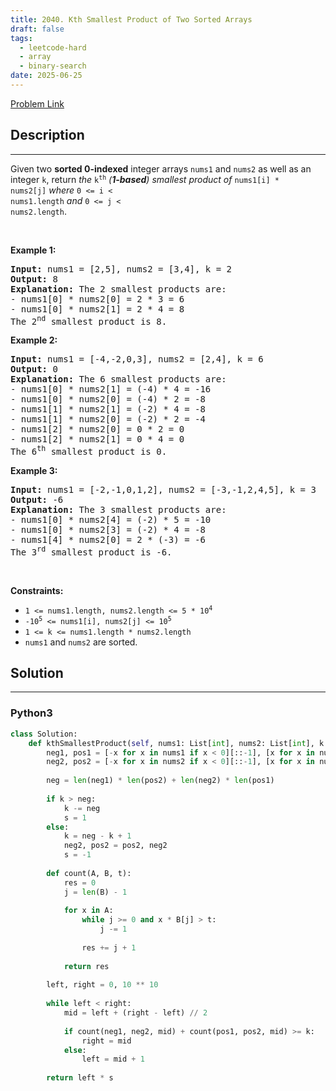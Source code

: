 ```yaml
---
title: 2040. Kth Smallest Product of Two Sorted Arrays
draft: false
tags: 
  - leetcode-hard
  - array
  - binary-search
date: 2025-06-25
---
```


[Problem Link](https://leetcode.com/problems/kth-smallest-product-of-two-sorted-arrays/)

## Description

---
Given two <strong>sorted 0-indexed</strong> integer arrays <code>nums1</code> and <code>nums2</code> as well as an integer <code>k</code>, return <em>the </em><code>k<sup>th</sup></code><em> (<strong>1-based</strong>) smallest product of </em><code>nums1[i] * nums2[j]</code><em> where </em><code>0 &lt;= i &lt; nums1.length</code><em> and </em><code>0 &lt;= j &lt; nums2.length</code>.
<p>&nbsp;</p>
<p><strong class="example">Example 1:</strong></p>

<pre>
<strong>Input:</strong> nums1 = [2,5], nums2 = [3,4], k = 2
<strong>Output:</strong> 8
<strong>Explanation:</strong> The 2 smallest products are:
- nums1[0] * nums2[0] = 2 * 3 = 6
- nums1[0] * nums2[1] = 2 * 4 = 8
The 2<sup>nd</sup> smallest product is 8.
</pre>

<p><strong class="example">Example 2:</strong></p>

<pre>
<strong>Input:</strong> nums1 = [-4,-2,0,3], nums2 = [2,4], k = 6
<strong>Output:</strong> 0
<strong>Explanation:</strong> The 6 smallest products are:
- nums1[0] * nums2[1] = (-4) * 4 = -16
- nums1[0] * nums2[0] = (-4) * 2 = -8
- nums1[1] * nums2[1] = (-2) * 4 = -8
- nums1[1] * nums2[0] = (-2) * 2 = -4
- nums1[2] * nums2[0] = 0 * 2 = 0
- nums1[2] * nums2[1] = 0 * 4 = 0
The 6<sup>th</sup> smallest product is 0.
</pre>

<p><strong class="example">Example 3:</strong></p>

<pre>
<strong>Input:</strong> nums1 = [-2,-1,0,1,2], nums2 = [-3,-1,2,4,5], k = 3
<strong>Output:</strong> -6
<strong>Explanation:</strong> The 3 smallest products are:
- nums1[0] * nums2[4] = (-2) * 5 = -10
- nums1[0] * nums2[3] = (-2) * 4 = -8
- nums1[4] * nums2[0] = 2 * (-3) = -6
The 3<sup>rd</sup> smallest product is -6.
</pre>

<p>&nbsp;</p>
<p><strong>Constraints:</strong></p>

<ul>
	<li><code>1 &lt;= nums1.length, nums2.length &lt;= 5 * 10<sup>4</sup></code></li>
	<li><code>-10<sup>5</sup> &lt;= nums1[i], nums2[j] &lt;= 10<sup>5</sup></code></li>
	<li><code>1 &lt;= k &lt;= nums1.length * nums2.length</code></li>
	<li><code>nums1</code> and <code>nums2</code> are sorted.</li>
</ul>


## Solution

---
### Python3
``` py title='kth-smallest-product-of-two-sorted-arrays'
class Solution:
    def kthSmallestProduct(self, nums1: List[int], nums2: List[int], k: int) -> int:
        neg1, pos1 = [-x for x in nums1 if x < 0][::-1], [x for x in nums1 if x >= 0]
        neg2, pos2 = [-x for x in nums2 if x < 0][::-1], [x for x in nums2 if x >= 0]
        
        neg = len(neg1) * len(pos2) + len(neg2) * len(pos1)
        
        if k > neg:
            k -= neg
            s = 1
        else:
            k = neg - k + 1
            neg2, pos2 = pos2, neg2
            s = -1
        
        def count(A, B, t):
            res = 0
            j = len(B) - 1
            
            for x in A:
                while j >= 0 and x * B[j] > t:
                    j -= 1
                
                res += j + 1
            
            return res
            
        left, right = 0, 10 ** 10
        
        while left < right:
            mid = left + (right - left) // 2
            
            if count(neg1, neg2, mid) + count(pos1, pos2, mid) >= k:
                right = mid
            else:
                left = mid + 1
        
        return left * s
        
```


